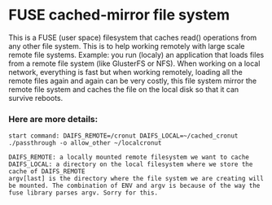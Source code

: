# FUSE cached-mirror file system

This is a FUSE (user space) filesystem that caches read() operations from any other file system. This is to help working remotely with large scale remote file systems.
Example: you run (localy) an application that loads files from a remote file system (like GlusterFS or NFS). When working on a local network, everything is fast but when working remotely, loading all the remote files again and again can be very costly, this file system mirror the remote file system and caches the file on the local disk so that it can survive reboots.

### Here are more details:
```
start command: DAIFS_REMOTE=/cronut DAIFS_LOCAL=~/cached_cronut ./passthrough -o allow_other ~/localcronut

DAIFS_REMOTE: a locally mounted remote filesystem we want to cache
DAIFS_LOCAL: a directory on the local filesystem where we store the cache of DAIFS_REMOTE
argv[last] is the directory where the file system we are creating will be mounted. The combination of ENV and argv is because of the way the fuse library parses argv. Sorry for this.
```
